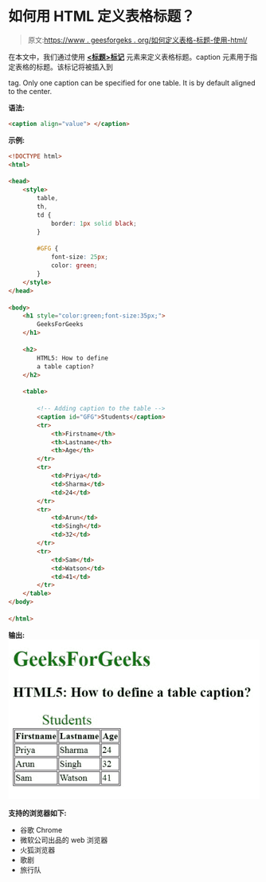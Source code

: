 # 如何用 HTML 定义表格标题？

> 原文:[https://www . geesforgeks . org/如何定义表格-标题-使用-html/](https://www.geeksforgeeks.org/how-to-define-a-table-caption-using-html/)

在本文中，我们通过使用 **[<标题>标记](https://www.geeksforgeeks.org/html-caption-tag/)** 元素来定义表格标题。caption 元素用于指定表格的标题。该标记将被插入到

tag. Only one caption can be specified for one table. It is by default aligned to the center.

**语法:**

```html
<caption align="value"> </caption>
```

**示例:**

```html
<!DOCTYPE html>
<html>

<head>
    <style>
        table,
        th,
        td {
            border: 1px solid black;
        }

        #GFG {
            font-size: 25px;
            color: green;
        }
    </style>
</head>

<body>
    <h1 style="color:green;font-size:35px;">
        GeeksForGeeks
    </h1>

    <h2>
        HTML5: How to define 
        a table caption?
    </h2>

    <table>

        <!-- Adding caption to the table -->
        <caption id="GFG">Students</caption>
        <tr>
            <th>Firstname</th>
            <th>Lastname</th>
            <th>Age</th>
        </tr>
        <tr>
            <td>Priya</td>
            <td>Sharma</td>
            <td>24</td>
        </tr>
        <tr>
            <td>Arun</td>
            <td>Singh</td>
            <td>32</td>
        </tr>
        <tr>
            <td>Sam</td>
            <td>Watson</td>
            <td>41</td>
        </tr>
    </table>
</body>

</html> 
```

**输出:**
![](img/d17de3f0c528cd3719313bb963d40249.png)

**支持的浏览器如下:**

*   谷歌 Chrome
*   微软公司出品的 web 浏览器
*   火狐浏览器
*   歌剧
*   旅行队